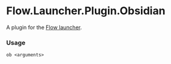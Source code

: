 Flow.Launcher.Plugin.Obsidian
==================

A plugin for the [Flow launcher](https://github.com/Flow-Launcher/Flow.Launcher).

### Usage

    ob <arguments>